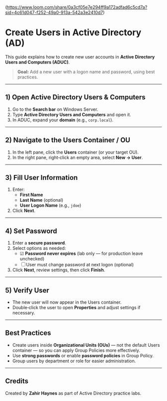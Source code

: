 (https://www.loom.com/share/0a3cf05e7e294ff9a172adfad6c5cd7a?sid=4c61d047-f252-49a0-913a-542a3e2410d7)
# Create Users in Active Directory (AD)

This guide explains how to create new user accounts in **Active Directory Users and Computers (ADUC)**.

> **Goal:** Add a new user with a logon name and password, using best practices.

---

## 1) Open Active Directory Users & Computers

1. Go to the **Search bar** on Windows Server.
2. Type **Active Directory Users and Computers** and open it.
3. In ADUC, expand your **domain** (e.g., `corp.local`).

---

## 2) Navigate to the Users Container / OU

1. In the left pane, click the **Users** container (or your target OU).
2. In the right pane, right‑click an empty area, select **New → User**.

---

## 3) Fill User Information

1. Enter:
   - **First Name**
   - **Last Name** (optional)
   - **User Logon Name** (e.g., `jdoe`)
2. Click **Next**.

---

## 4) Set Password

1. Enter a **secure password**.
2. Select options as needed:
   - ☑ **Password never expires** (lab only — for production leave unchecked)
   - ☐ User must change password at next logon (optional)
3. Click **Next**, review settings, then click **Finish**.

---

## 5) Verify User

- The new user will now appear in the Users container.
- Double‑click the user to open **Properties** and adjust settings if necessary.

---

## Best Practices

- Create users inside **Organizational Units (OUs)** — not the default Users container — so you can apply Group Policies more effectively.
- Use **strong passwords** or enable **password policies** in Group Policy.
- Group users by department or role for easier administration.

---

## Credits

Created by **Zahir Haynes** as part of Active Directory practice labs.
